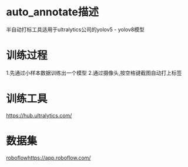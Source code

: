 # auto_annotate描述
半自动打标工具适用于ultralytics公司的yolov5 - yolov8模型
# 训练过程
1.先通过小样本数据训练出一个模型
2.通过摄像头,按空格键截图自动打上标签

# 训练工具
https://hub.ultralytics.com/

# 数据集
[roboflow](https://app.roboflow.com/)https://app.roboflow.com/
